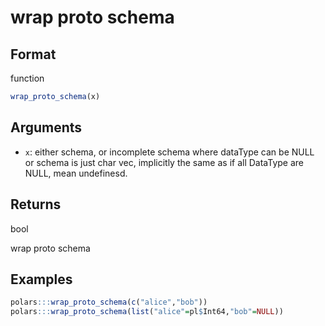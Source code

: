 # wrap proto schema

## Format

function

```r
wrap_proto_schema(x)
```

## Arguments

- `x`: either schema, or incomplete schema where dataType can be NULL or schema is just char vec, implicitly the same as if all DataType are NULL, mean undefinesd.

## Returns

bool

wrap proto schema

## Examples

```r
polars:::wrap_proto_schema(c("alice","bob"))
polars:::wrap_proto_schema(list("alice"=pl$Int64,"bob"=NULL))
```
